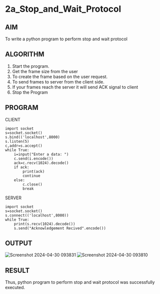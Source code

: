 # 2a_Stop_and_Wait_Protocol
## AIM 
To write a python program to perform stop and wait protocol
## ALGORITHM
1. Start the program.
2. Get the frame size from the user
3. To create the frame based on the user request.
4. To send frames to server from the client side.
5. If your frames reach the server it will send ACK signal to client
6. Stop the Program
## PROGRAM
CLIENT
```
import socket 
s=socket.socket() 
s.bind(('localhost',8000)
s.listen(5) 
c,addr=s.accept() 
while True: 
    i=input("Enter a data: ") 
    c.send(i.encode()) 
    ack=c.recv(1024).decode() 
    if ack: 
        print(ack) 
        continue 
    else: 
        c.close() 
        break
```
SERVER
```
import socket 
s=socket.socket() 
s.connect(('localhost',8000)) 
while True: 
    print(s.recv(1024).decode()) 
    s.send("Acknowledgement Recived".encode())
```

## OUTPUT
![Screenshot 2024-04-30 093831](https://github.com/SAISANJAY10/2a_Stop_and_Wait_Protocol/assets/144228073/c4c235eb-d77b-4237-b87b-b1c34a2246eb)
![Screenshot 2024-04-30 093810](https://github.com/SAISANJAY10/2a_Stop_and_Wait_Protocol/assets/144228073/162315d0-e2a7-41b7-b6b1-9082f726fb87)


## RESULT
Thus, python program to perform stop and wait protocol was successfully executed.
